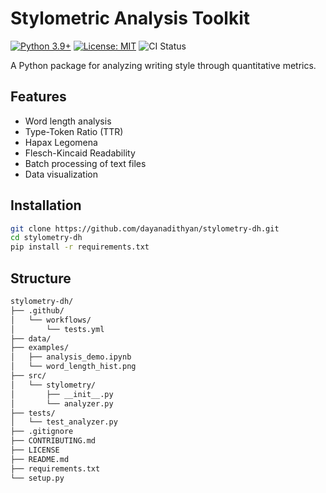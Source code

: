 # Stylometric Analysis Toolkit

[![Python 3.9+](https://img.shields.io/badge/python-3.9+-blue.svg)](https://www.python.org/downloads/)
[![License: MIT](https://img.shields.io/badge/License-MIT-yellow.svg)](https://opensource.org/licenses/MIT)
![CI Status](https://github.com/dayanadithyan/stylometry-dh/actions/workflows/python-ci.yml/badge.svg)

A Python package for analyzing writing style through quantitative metrics.

## Features

- Word length analysis
- Type-Token Ratio (TTR)
- Hapax Legomena
- Flesch-Kincaid Readability
- Batch processing of text files
- Data visualization

## Installation

```bash
git clone https://github.com/dayanadithyan/stylometry-dh.git
cd stylometry-dh
pip install -r requirements.txt
```

## Structure

```markdown
stylometry-dh/
├── .github/
│   └── workflows/
│       └── tests.yml
├── data/                   
├── examples/
│   ├── analysis_demo.ipynb
│   └── word_length_hist.png
├── src/
│   └── stylometry/
│       ├── __init__.py
│       └── analyzer.py
├── tests/
│   └── test_analyzer.py
├── .gitignore
├── CONTRIBUTING.md
├── LICENSE
├── README.md
├── requirements.txt
└── setup.py
```
